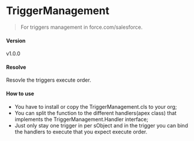 # TriggerManagement
>For triggers management in force.com/salesforce.

#### Version
v1.0.0

#### Resolve
Resovle the triggers execute order.

#### How to use
- You have to install or copy the TriggerManagement.cls to your org;
- You can split the function to the different handlers(apex class) that implements the TriggerManagement.Handler interface;
- Just only stay one trigger in per sObject and in the trigger you can bind the handlers to execute that you expect execute order.

